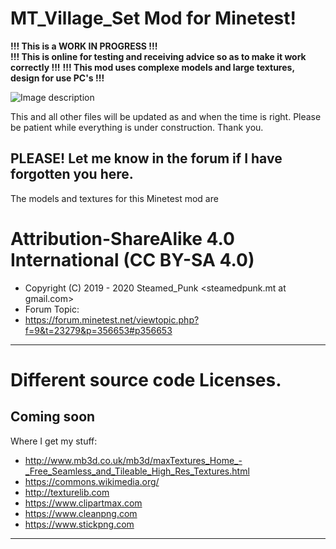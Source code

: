 # MT_Village_Set Mod for Minetest!

**!!! This is a WORK IN PROGRESS  !!!**<br>
**!!! This is online for testing and receiving advice so as to make it work correctly  !!!**
**!!! This mod uses complexe models and large textures, design for use PC's  !!!**

![Image description](https://github.com/Steamed-Punk/MT_Village_Set/blob/main/screenshot.png)

This and all other files will be updated as and when the time is right. Please be patient while everything is under construction. Thank you.


PLEASE! Let me know in the forum if I have forgotten you here.
---------------------------------------------------------------------------

The models and textures for this Minetest mod are
# Attribution-ShareAlike 4.0 International (CC BY-SA 4.0)
- Copyright (C) 2019 - 2020 Steamed_Punk <steamedpunk.mt at gmail.com>
- Forum Topic:
- <https://forum.minetest.net/viewtopic.php?f=9&t=23279&p=356653#p356653>

---------------------------------------------------------------------------
# Different source code Licenses.
Coming soon
---------------------------------------------------------------------------

Where I get my stuff:

- http://www.mb3d.co.uk/mb3d/maxTextures_Home_-_Free_Seamless_and_Tileable_High_Res_Textures.html
- https://commons.wikimedia.org/
- http://texturelib.com
- https://www.clipartmax.com
- https://www.cleanpng.com
- https://www.stickpng.com

---------------------------------------------------------------------------
